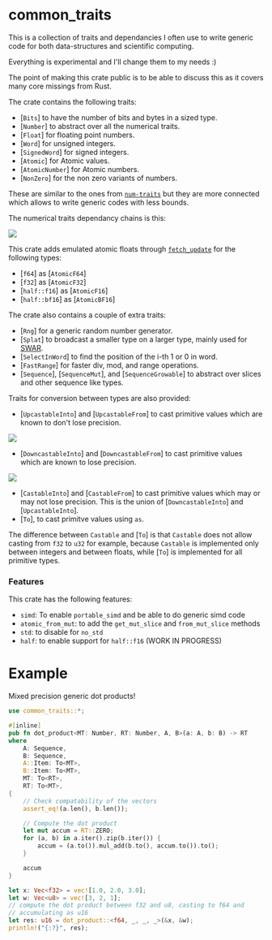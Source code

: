 # common_traits
 This is a collection of traits and dependancies I often use to write generic
 code for both data-structures and scientific computing.

 Everything is experimental and I'll change them to my needs :)

 The point of making this crate public is to be able to discuss this
 as it covers many core missings from Rust.

 The crate contains the following traits:
 - [`Bits`] to have the number of bits and bytes in a sized type.
 - [`Number`] to abstract over all the numerical traits.
 - [`Float`] for floating point numbers.
 - [`Word`] for unsigned integers.
 - [`SignedWord`] for signed integers.
 - [`Atomic`] for Atomic values.
 - [`AtomicNumber`] for Atomic numbers.
 - [`NonZero`] for the non zero variants of numbers.

  These are similar to the ones from [`num-traits`](https://docs.rs/num-traits/latest/num_traits/)
 but they are more connected which allows to write generic codes with less bounds.

 The numerical traits dependancy chains is this:

 ![](https://raw.githubusercontent.com/zommiommy/common_traits/main/img/deps.svg)

 This crate adds emulated atomic floats through [`fetch_update`](`core::sync::atomic::AtomicU32::fetch_update`)
 for the following types:
 - [`f64`] as [`AtomicF64`]
 - [`f32`] as [`AtomicF32`]
 - [`half::f16`] as [`AtomicF16`]
 - [`half::bf16`] as [`AtomicBF16`]

 The crate also contains a couple of extra traits:
 - [`Rng`] for a generic random number generator.
 - [`Splat`] to broadcast a smaller type on a larger type, mainly used for [SWAR](https://en.wikipedia.org/wiki/SWAR).
 - [`SelectInWord`] to find the position of the i-th 1 or 0 in word.
 - [`FastRange`] for faster div, mod, and range operations.
 - [`Sequence`], [`SequenceMut`], and [`SequenceGrowable`] to abstract over slices and other sequence like types.

 Traits for conversion between types are also provided:
 - [`UpcastableInto`] and [`UpcastableFrom`] to cast primitive values which are known to don't lose precision.

 ![](https://raw.githubusercontent.com/zommiommy/common_traits/main/img/upcast.svg)

 - [`DowncastableInto`] and [`DowncastableFrom`] to cast primitive values which are known to lose precision.

 ![](https://raw.githubusercontent.com/zommiommy/common_traits/main/img/downcast.svg)

 - [`CastableInto`] and [`CastableFrom`] to cast primitive values which may or may not lose precision.
     This is the union of [`DowncastableInto`] and [`UpcastableInto`].
 - [`To`], to cast primitve values using `as`.

 The difference between `Castable` and [`To`] is that `Castable` does not
 allow casting from `f32` to `u32` for example,
 because `Castable` is implemented only between integers and between floats,
 while [`To`] is implemented for all primitive types.

 ### Features
 This crate has the following features:
 - `simd`: To enable `portable_simd` and be able to do generic simd code
 - `atomic_from_mut`: to add the `get_mut_slice` and `from_mut_slice` methods
 - `std`: to disable for `no_std`
 - `half`: to enable support for `half::f16` (WORK IN PROGRESS)

 # Example
 Mixed precision generic dot products!
 ```rust
 use common_traits::*;

 #[inline]
 pub fn dot_product<MT: Number, RT: Number, A, B>(a: A, b: B) -> RT
 where
     A: Sequence,
     B: Sequence,
     A::Item: To<MT>,
     B::Item: To<MT>,
     MT: To<RT>,
     RT: To<MT>,
 {
     // Check compatability of the vectors
     assert_eq!(a.len(), b.len());

     // Compute the dot product
     let mut accum = RT::ZERO;
     for (a, b) in a.iter().zip(b.iter()) {
         accum = (a.to()).mul_add(b.to(), accum.to()).to();
     }

     accum
 }

 let x: Vec<f32> = vec![1.0, 2.0, 3.0];
 let w: Vec<u8> = vec![3, 2, 1];
 // compute the dot product between f32 and u8, casting to f64 and
 // accumulating as u16
 let res: u16 = dot_product::<f64, _, _, _>(&x, &w);
 println!("{:?}", res);
 ```
